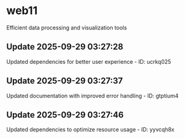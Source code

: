 # web11
Efficient data processing and visualization tools

## Update 2025-09-29 03:27:28
Updated dependencies for better user experience - ID: ucrkq025


## Update 2025-09-29 03:27:37
Updated documentation with improved error handling - ID: gtptium4


## Update 2025-09-29 03:27:46
Updated dependencies to optimize resource usage - ID: yyvcqh8x

